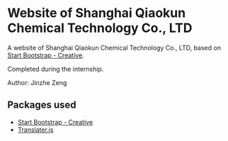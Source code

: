 # Website of Shanghai Qiaokun Chemical Technology Co., LTD
A website of Shanghai Qiaokun Chemical Technology Co., LTD, based on [Start Bootstrap - Creative](https://startbootstrap.com/template-overviews/creative/).

Completed during the internship.

Author: Jinzhe Zeng

## Packages used
* [Start Bootstrap - Creative](https://startbootstrap.com/template-overviews/creative/)
* [Translater.js](https://github.com/jaywcjlove/translater.js)

